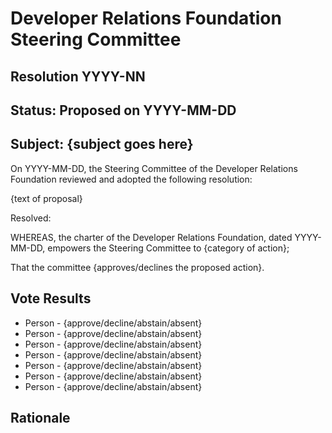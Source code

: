 # Developer Relations Foundation Steering Committee

## Resolution YYYY-NN

## Status: Proposed on YYYY-MM-DD

## Subject: {subject goes here}

On YYYY-MM-DD, the Steering Committee of the Developer Relations Foundation reviewed and adopted the
following resolution:

{text of proposal}

Resolved:

WHEREAS, the charter of the Developer Relations Foundation, dated YYYY-MM-DD, empowers the Steering
Committee to {category of action};

That the committee {approves/declines the proposed action}.

## Vote Results

- Person - {approve/decline/abstain/absent}
- Person - {approve/decline/abstain/absent}
- Person - {approve/decline/abstain/absent}
- Person - {approve/decline/abstain/absent}
- Person - {approve/decline/abstain/absent}
- Person - {approve/decline/abstain/absent}
- Person - {approve/decline/abstain/absent}


## Rationale
